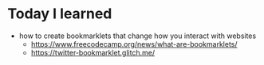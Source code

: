 # Today I learned

- how to create bookmarklets that change how you interact with websites
  - https://www.freecodecamp.org/news/what-are-bookmarklets/
  - https://twitter-bookmarklet.glitch.me/
